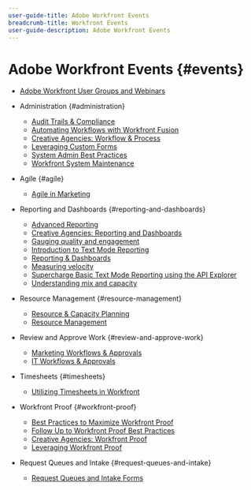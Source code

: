 ```yaml
---
user-guide-title: Adobe Workfront Events
breadcrumb-title: Workfront Events
user-guide-description: Adobe Workfront Events
---
```


# Adobe Workfront Events {#events}

+ [Adobe Workfront User Groups and Webinars](home.md)
+ Administration {#administration}
  + [Audit Trails & Compliance](events/user-groups/audit-trails-and-compliance.md)
  + [Automating Workflows with Workfront Fusion](events/user-groups/automating-workflows-with-workfront-fusion.md)
  + [Creative Agencies: Workflow & Process](events/user-groups/creative-agencies-workflows-and-process.md)
  + [Leveraging Custom Forms](user-groups/leveraging-custom-forms.md)
  + [System Admin Best Practices](events/user-groups/system-admin-best-practices.md)
  + [Workfront System Maintenance](events/user-groups/workfront-system-maintenance.md)

+ Agile {#agile}
  + [Agile in Marketing](events/user-groups/agile-in-marketing.md)

+ Reporting and Dashboards {#reporting-and-dashboards}
  + [Advanced Reporting](events/user-groups/advanced-reporting.md)
  + [Creative Agencies: Reporting and Dashboards](events/user-groups/creative-agencies-reporting-and-dashboards.md)
  + [Gauging quality and engagement](webinars/gauging-quality-and-engagement.md)
  + [Introduction to Text Mode Reporting](webinars/introduction-to-text-mode-reporting.md)
  + [Reporting & Dashboards](events/user-groups/reporting-and-dashboards.md)
  + [Measuring velocity](webinars/measuring-velocity.md)
  + [Supercharge Basic Text Mode Reporting using the API Explorer](webinars/supercharge-basic-text-mode-reporting-using-the-api-explorer.md)
  + [Understanding mix and capacity](webinars/understanding-mix-and-capacity.md)

+ Resource Management {#resource-management}
  + [Resource & Capacity Planning](user-groups/resource-and-capacity-planning.md)
  + [Resource Management](events/user-groups/resource-management.md)

+ Review and Approve Work {#review-and-approve-work}
  + [Marketing Workflows & Approvals](user-groups/marketing-workflows-and-approvals.md)
  + [IT Workflows & Approvals](user-groups/it-workflows-and-approvals.md)

+ Timesheets {#timesheets}
  + [Utilizing Timesheets in Workfront](user-groups/utilizing-timesheets-in-workfront.md)

+ Workfront Proof {#workfront-proof}
  + [Best Practices to Maximize Workfront Proof](webinars/best-practices-to-maximize-workfront-proof.md)
  + [Follow Up to Workfront Proof Best Practices](webinars/follow-up-to-workfront-proof-best-practices.md)
  + [Creative Agencies: Workfront Proof](events/user-groups/creative-agencies-workfront-proof.md)
  + [Leveraging Workfront Proof](events/user-groups/leveraging-workfront-proof.md)



+ Request Queues and Intake {#request-queues-and-intake}
  + [Request Queues and Intake Forms](user-groups/request-queues-and-intake-forms.md)

